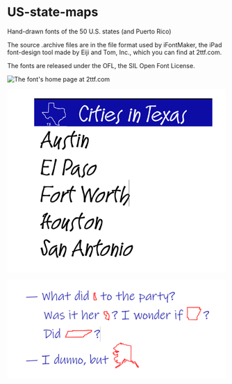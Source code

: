# US-state-maps
Hand-drawn fonts of the 50 U.S. states (and Puerto Rico)

The source .archive files are in the file format used by iFontMaker, the iPad font-design tool made by Eiji and Tom, Inc., which you can find at 2ttf.com.

The fonts are released under the OFL, the SIL Open Font License.

![The font's home page at 2ttf.com](samples/Handmade_US_state_maps_sample_3.PNG?raw=true "Title")

![Outline Texas used in heading](samples/Handmade_US_state_maps_sample_1.PNG?raw=true "Title")

![Delaware, New Jersey, Tennessee, Arkansas, Alaska](samples/Handmade_US_state_maps_sample_2.PNG?raw=true "Title")

